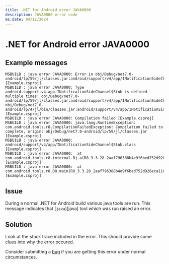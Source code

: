 ```yaml
---
title: .NET for Android error JAVA0000
description: JAVA0000 error code
ms.date: 04/11/2024
---
```

# .NET for Android error JAVA0000

## Example messages

```
MSBUILD : java error JAVA0000: Error in obj/Debug/net7.0-android/lp/59/jl/classes.jar:android/support/v4/app/INotificationSideChannel$Stub.class: [Example.csproj]
MSBUILD : java error JAVA0000: Type android.support.v4.app.INotificationSideChannel$Stub is defined multiple times: obj/Debug/net7.0-android/lp/59/jl/classes.jar:android/support/v4/app/INotificationSideChannel$Stub.class, obj/Debug/net7.0-android/lp/4/jl/bin/classes.jar:android/support/v4/app/INotificationSideChannel$Stub.class [Example.csproj]
MSBUILD : java error JAVA0000: Compilation failed [Example.csproj]
MSBUILD : java error JAVA0000: java.lang.RuntimeException: com.android.tools.r8.CompilationFailedException: Compilation failed to complete, origin: obj/Debug/net7.0-android/lp/59/jl/classes.jar [Example.csproj]
MSBUILD : java error JAVA0000: android/support/v4/app/INotificationSideChannel$Stub.class [Example.csproj]
MSBUILD : java error JAVA0000: 	at com.android.tools.r8.internal.Bj.a(R8_3.3.28_2aaf796388b4e9f6bed752d926eca110512a53a3f09a8d755196089c1cfdf799:98) [Example.csproj]
MSBUILD : java error JAVA0000: 	at com.android.tools.r8.D8.main(R8_3.3.28_2aaf796388b4e9f6bed752d926eca110512a53a3f09a8d755196089c1cfdf799:4) [Example.csproj]
```

## Issue

During a normal .NET for Android build various java tools are run.
This message indicates that [`java`][java] tool which was
run raised an error.

## Solution

Look at the stack trace included in the error. This should provide
some clues into why the error occured.

Consider submitting a [bug][bug] if you are getting this error under
normal circumstances.

[bug]: https://github.com/xamarin/xamarin-android/wiki/Submitting-Bugs,-Feature-Requests,-and-Pull-Requests
